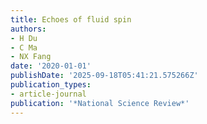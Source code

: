 ```yaml
---
title: Echoes of fluid spin
authors:
- H Du
- C Ma
- NX Fang
date: '2020-01-01'
publishDate: '2025-09-18T05:41:21.575266Z'
publication_types:
- article-journal
publication: '*National Science Review*'
---
```

